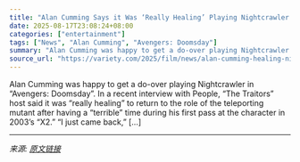 ```yaml
---
title: "Alan Cumming Says it Was ‘Really Healing’ Playing Nightcrawler in ‘Avengers: Doomsday’ After ‘Awful’ Experience Shooting ‘X2’: ‘I Love the Film’"
date: 2025-08-17T23:08:24+08:00
categories: ["entertainment"]
tags: ["News", "Alan Cumming", "Avengers: Doomsday"]
summary: "Alan Cumming was happy to get a do-over playing Nightcrawler in &#8220;Avengers: Doomsday&#8221;. In a recent interview with People, &#8220;The Traitors&#8221; host said it was &#8220;really healing&#"
source_url: "https://variety.com/2025/film/news/alan-cumming-healing-nightcrawler-avengers-doomsday-x2-1236491597/"
---
```


Alan Cumming was happy to get a do-over playing Nightcrawler in &#8220;Avengers: Doomsday&#8221;. In a recent interview with People, &#8220;The Traitors&#8221; host said it was &#8220;really healing&#8221; to return to the role of the teleporting mutant after having a &#8220;terrible&#8221; time during his first pass at the character in 2003&#8217;s &#8220;X2.&#8221; &#8220;I just came back,&#8221; [&#8230;]

---

*来源: [原文链接](https://variety.com/2025/film/news/alan-cumming-healing-nightcrawler-avengers-doomsday-x2-1236491597/)*
